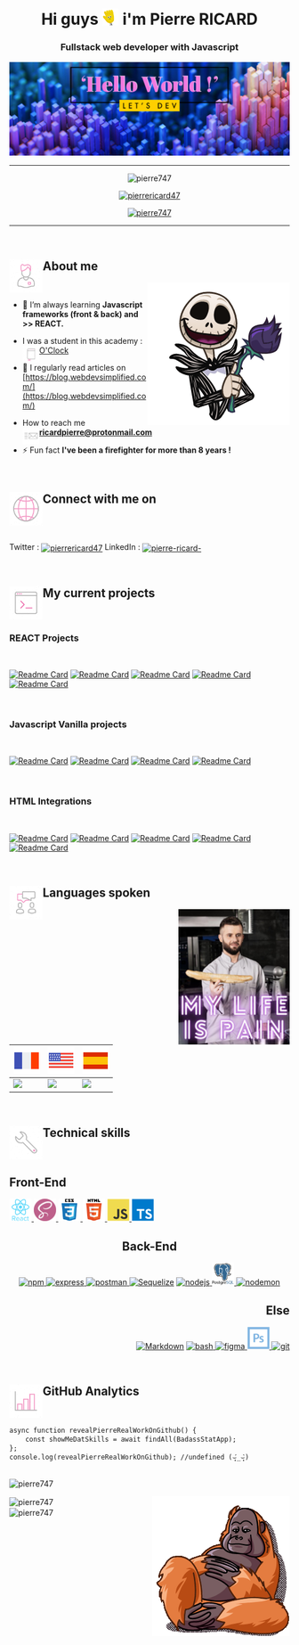 <h1 align="center">Hi guys <img src="hello.gif" alt="hello" width="30" /> i'm Pierre RICARD</h1>
<h3 align="center">Fullstack web developer with Javascript</h3>

<img src="banner.png">

<br>

<hr>

<p align="center"> <img src="https://komarev.com/ghpvc/?username=pierre747&label=Profile%20views&color=0e75b6&style=flat" alt="pierre747" /> </p>

<p align="center"> <a href="https://twitter.com/pierrericard47" target="blank"><img src="https://img.shields.io/twitter/follow/pierrericard47?logo=twitter&style=for-the-badge" alt="pierrericard47" /></a> </p>

<p align="center"> <a href="https://github.com/ryo-ma/github-profile-trophy"><img src="https://github-profile-trophy.vercel.app/?username=pierre747&theme=dracula" alt="pierre747" /></a> </p>

<hr>

<br>

## About me <img align="left" src="avatar.gif" alt="pierrericard47" width="60" />

<img align="right" src="jack.gif" alt="jack"/>
<br>

-   🌱 I’m always learning **Javascript frameworks (front & back) and >> REACT.**

-   I was a student in this academy : [O'Clock](https://oclock.io/) <img align="left" src="book.gif" alt="pierrericard47" width="30" />

-   📝 I regularly read articles on [https://blog.webdevsimplified.com/](https://blog.webdevsimplified.com/)

-   How to reach me **ricardpierre@protonmail.com** <img align="left" src="enveloppe.gif" alt="pierrericard47" width="30" />

-   ⚡ Fun fact **I've been a firefighter for more than 8 years !**

<br>

## Connect with me on <img align="left" src="globe.gif" alt="pierrericard47" width="60" />

<br>
<br>

<p align="left" width="50%">
Twitter :
<a href="https://twitter.com/pierrericard47" target="blank"> <img align="center" src="https://raw.githubusercontent.com/rahuldkjain/github-profile-readme-generator/master/src/images/icons/Social/twitter.svg" alt="pierrericard47" height="30" width="40" /></a>
LinkedIn :
<a href="https://linkedin.com/in/pierre-ricard-" target="blank"><img align="center" src="https://raw.githubusercontent.com/rahuldkjain/github-profile-readme-generator/master/src/images/icons/Social/linked-in-alt.svg" alt="pierre-ricard-" height="30" width="40" /></a>
</p>

<br>

## My current projects <img align="left" src="repo.gif" alt="repo" width="60" />

<br>

### REACT Projects

<br>

[![Readme Card](https://github-readme-stats.vercel.app/api/pin/?username=pierre747&repo=Aggregate&theme=dracula)](https://github.com/Pierre747/Aggregate)
[![Readme Card](https://github-readme-stats.vercel.app/api/pin/?username=pierre747&repo=Fun-With-Flags&theme=dracula)](https://github.com/Pierre747/Fun-With-Flags)
[![Readme Card](https://github-readme-stats.vercel.app/api/pin/?username=pierre747&repo=Meme-Generator&theme=dracula)](https://github.com/Pierre747/Meme-Generator)
[![Readme Card](https://github-readme-stats.vercel.app/api/pin/?username=pierre747&repo=Cooking-With-React&theme=dracula)](https://github.com/Pierre747/Cooking-With-React)
[![Readme Card](https://github-readme-stats.vercel.app/api/pin/?username=pierre747&repo=React-Movie-App&theme=dracula)](https://github.com/Pierre747/React-Movie-App)

<br>

### Javascript Vanilla projects

<br>


[![Readme Card](https://github-readme-stats.vercel.app/api/pin/?username=pierre747&repo=Password-Generator&theme=dracula)](https://github.com/Pierre747/Password-Generator)
[![Readme Card](https://github-readme-stats.vercel.app/api/pin/?username=pierre747&repo=Todo-List&theme=dracula)](https://github.com/Pierre747/Todo-List)
[![Readme Card](https://github-readme-stats.vercel.app/api/pin/?username=pierre747&repo=Bubble-Game&theme=dracula)](https://github.com/Pierre747/Bubble-Game)
[![Readme Card](https://github-readme-stats.vercel.app/api/pin/?username=pierre747&repo=Country-API&theme=dracula)](https://github.com/Pierre747/Country-API)

<br>

### HTML Integrations

<br>

[![Readme Card](https://github-readme-stats.vercel.app/api/pin/?username=pierre747&repo=integration-HTML-responsive&theme=dracula)](https://github.com/Pierre747/integration-HTML-responsive)
[![Readme Card](https://github-readme-stats.vercel.app/api/pin/?username=pierre747&repo=integration-HTML-Part2&theme=dracula)](https://github.com/Pierre747/integration-HTML-Part2)
[![Readme Card](https://github-readme-stats.vercel.app/api/pin/?username=pierre747&repo=integration-HTML-part-3&theme=dracula)](https://github.com/Pierre747/integration-HTML-part-3)
[![Readme Card](https://github-readme-stats.vercel.app/api/pin/?username=pierre747&repo=HTML-integration-with-sass&theme=dracula)](https://github.com/Pierre747/HTML-integration-with-sass)
[![Readme Card](https://github-readme-stats.vercel.app/api/pin/?username=pierre747&repo=HTML-Sass---Ultimate-integration-&theme=dracula)](https://github.com/Pierre747/HTML-Sass---Ultimate-integration-)

<br>

## Languages spoken <img align="left" src="chat.gif" alt="pierrericard47" width="60" />

<p align="center"> <img align="right" src="pain.jpg" alt="pain" width="200"/>
</p>

<br>
<br>

| ![Fr](fr.png)                                                              | ![Us](us.png)                                                             | ![Esp](esp.png)                                                           |
|----------------------------------------------------------------------------|---------------------------------------------------------------------------|---------------------------------------------------------------------------|
| ![](https://us-central1-progress-markdown.cloudfunctions.net/progress/100) |  ![](https://us-central1-progress-markdown.cloudfunctions.net/progress/95) |  ![](https://us-central1-progress-markdown.cloudfunctions.net/progress/90) |

<br>

## Technical skills <img align="left" src="tool.gif" alt="pierrericard47" width="60" />

<br>

<h2 align="left">Front-End</h2>

<p align="left">
<a href="https://reactjs.org/" target="_blank" rel="noreferrer"> <img src="https://raw.githubusercontent.com/devicons/devicon/master/icons/react/react-original-wordmark.svg" alt="react" width="40" height="40"/> </a> <a href="https://sass-lang.com/" target="_blank" rel="noreferrer"> <img src="./sass.webp" alt="sass" width="40" height="40"/> </a> <a href="https://www.w3schools.com/css/" target="_blank" rel="noreferrer"> <img src="https://raw.githubusercontent.com/devicons/devicon/master/icons/css3/css3-original-wordmark.svg" alt="css3" width="40" height="40"/> </a>  <a href="https://www.w3.org/html/" target="_blank" rel="noreferrer"> <img src="https://raw.githubusercontent.com/devicons/devicon/master/icons/html5/html5-original-wordmark.svg" alt="html5" width="40" height="40"/> </a> <a href="https://developer.mozilla.org/en-US/docs/Web/JavaScript" target="_blank" rel="noreferrer"> <img src="https://raw.githubusercontent.com/devicons/devicon/master/icons/javascript/javascript-original.svg" alt="javascript" width="40" height="40"/> </a> <a href="https://www.linux.org/" target="_blank" rel="noreferrer"></a> <a href="https://www.typescriptlang.org/" target="_blank" rel="noreferrer"> <img src="https://raw.githubusercontent.com/devicons/devicon/master/icons/typescript/typescript-original.svg" alt="typescript" width="40" height="40"/> </a> </p>

<h2 align="center">Back-End</h2>
<p align="center">
<a href="https://www.npmjs.com/" target="_blank" rel="noreferrer"> <img src="https://www.vectorlogo.zone/logos/npmjs/npmjs-ar21.svg" alt="npm" width="70"/> </a>
<a href="https://expressjs.com" target="_blank" rel="noreferrer"> <img src="https://www.vectorlogo.zone/logos/expressjs/expressjs-icon.svg" alt="express" width="40" height="40"/> </a>
 <a href="https://postman.com" target="_blank" rel="noreferrer"> <img src="https://www.vectorlogo.zone/logos/getpostman/getpostman-icon.svg" alt="postman" width="40" height="40"/> </a>
<a href="https://sequelize.org/"> <img src="https://www.vectorlogo.zone/logos/sequelizejs/sequelizejs-icon.svg" alt="Sequelize" width="40" height="40"/></a> <a href="https://nodejs.org" target="_blank" rel="noreferrer"> <img src="https://www.vectorlogo.zone/logos/nodejs/nodejs-icon.svg" alt="nodejs" width="40" height="40"/> </a> <a href="https://www.postgresql.org" target="_blank" rel="noreferrer"> <img src="https://raw.githubusercontent.com/devicons/devicon/master/icons/postgresql/postgresql-original-wordmark.svg" alt="postgresql" width="40" height="40"/> </a> <a href="https://www.npmjs.com/" target="_blank" rel="noreferrer"> <img src="https://www.vectorlogo.zone/logos/nodemonio/nodemonio-icon.svg" alt="nodemon" width="40" height="40"/></p> </a>
 <h2 align="right">Else</h2>
<p align="right">
 <a href="https://www.markdownguide.org/"> <img src="https://www.vectorlogo.zone/logos/markdown-here/markdown-here-icon.svg" alt="Markdown" width="40" height="40"/></a>
<a href="https://www.gnu.org/software/bash/" target="_blank" rel="noreferrer"> <img src="https://www.vectorlogo.zone/logos/gnu_bash/gnu_bash-icon.svg" alt="bash" width="40" height="40"/> </a>
<a href="https://www.figma.com/" target="_blank" rel="noreferrer"> <img src="https://www.vectorlogo.zone/logos/figma/figma-icon.svg" alt="figma" width="40" height="40"/> </a>
 <a href="https://www.photoshop.com/en" target="_blank" rel="noreferrer"> <img src="https://raw.githubusercontent.com/devicons/devicon/master/icons/photoshop/photoshop-line.svg" alt="photoshop" width="40" height="40"/> <a href="https://git-scm.com/" target="_blank" rel="noreferrer"> <img src="https://www.vectorlogo.zone/logos/git-scm/git-scm-icon.svg" alt="git" width="40" height="40"/> </a> </a> 
</p>

<br>

## GitHub Analytics <img align="left" src="stats.gif" alt="pierrericard47" width="60" />

<br>

```JS
async function revealPierreRealWorkOnGithub() {
    const showMeDatSkills = await findAll(BadassStatApp);
};
console.log(revealPierreRealWorkOnGithub); //undefined (⌣̩̩́_⌣̩̩̀)
```

<br>

<img align="center" src="https://github-readme-stats.vercel.app/api/top-langs?username=pierre747&show_icons=true&theme=dracula&locale=en&layout=compact" alt="pierre747" />

<br>
<p align="right"> <img align="right" src="gorilla.gif" alt="gorilla"/>
</p>
<img align="center" src="https://github-readme-stats.vercel.app/api?username=pierre747&show_icons=true&theme=dracula&locale=en" alt="pierre747" />

<br>

<img align="center" src="https://github-readme-streak-stats.herokuapp.com/?user=pierre747&theme=dracula" alt="pierre747" />
